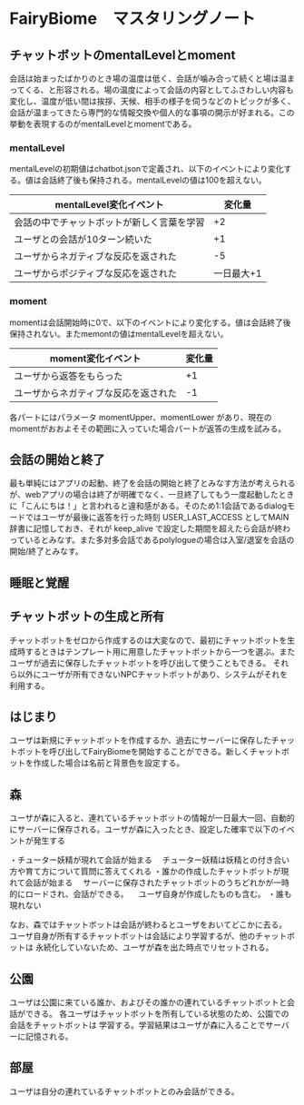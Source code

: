 # FairyBiome　マスタリングノート

## チャットボットのmentalLevelとmoment
会話は始まったばかりのとき場の温度は低く、会話が噛み合って続くと場は温まってくる、と形容される。場の温度によって会話の内容としてふさわしい内容も変化し、温度が低い間は挨拶、天候、相手の様子を伺うなどのトピックが多く、会話が温まってきたら専門的な情報交換や個人的な事項の開示が好まれる。この挙動を表現するのがmentalLevelとmomentである。

### mentalLevel

mentalLevelの初期値はchatbot.jsonで定義され、以下のイベントにより変化する。値は会話終了後も保持される。mentalLevelの値は100を超えない。

mentalLevel変化イベント                    | 変化量       
-------------------------------------------|-------------
会話の中でチャットボットが新しく言葉を学習 | +2
ユーザとの会話が10ターン続いた             | +1
ユーザからネガティブな反応を返された       | -5
ユーザからポジティブな反応を返された       | 一日最大+1


### moment

momentは会話開始時に0で、以下のイベントにより変化する。値は会話終了後保持されない。またmemontの値はmentalLevelを超えない。

moment変化イベント                         | 変化量       
-------------------------------------------|-------------
ユーザから返答をもらった                   | +1
ユーザからネガティブな反応を返された       | -1


各パートにはパラメータ momentUpper、momentLower があり、現在のmomentがおおよそその範囲に入っていた場合パートが返答の生成を試みる。


## 会話の開始と終了

最も単純にはアプリの起動、終了を会話の開始と終了とみなす方法が考えられるが、webアプリの場合は終了が明確でなく、一旦終了してもう一度起動したときに「こんにちは！」と言われると違和感がある。そのため1:1会話であるdialogモードではユーザが最後に返答を行った時刻 USER_LAST_ACCESS としてMAIN辞書に記憶しておき、それが keep_alive で設定した期間を超えたら会話が終わっているとみなす。また多対多会話であるpolylogueの場合は入室/退室を会話の開始/終了とみなす。


## 睡眠と覚醒


## チャットボットの生成と所有
チャットボットをゼロから作成するのは大変なので、最初にチャットボットを生成時するときはテンプレート用に用意したチャットボットから一つを選ぶ。またユーザが過去に保存したチャットボットを呼び出して使うこともできる。
それら以外にユーザが所有できないNPCチャットボットがあり、システムがそれを利用する。

## はじまり
ユーザは新規にチャットボットを作成するか、過去にサーバーに保存したチャットボットを呼び出してFairyBiomeを開始することができる。新しくチャットボットを作成した場合は名前と背景色を設定する。

## 森
ユーザが森に入ると、連れているチャットボットの情報が一日最大一回、自動的にサーバーに保存される。ユーザが森に入ったとき、設定した確率で以下のイベントが発生する

・チューター妖精が現れて会話が始まる
　チューター妖精は妖精との付き合い方や育て方について質問に答えてくれる
・誰かの作成したチャットボットが現れて会話が始まる
　サーバーに保存されたチャットボットのうちどれかが一時的にロードされ、会話ができる。
　ユーザ自身が作成したものも含む。
・誰も現れない
　

なお、森ではチャットボットは会話が終わるとユーザをおいてどこかに去る。
ユーザ自身が所有するチャットボットは会話により学習するが、他のチャットボットは
永続化していないため、ユーザが森を出た時点でリセットされる。

## 公園
ユーザは公園に来ている誰か、およびその誰かの連れているチャットボットと会話ができる。
各ユーザはチャットボットを所有している状態のため、公園での会話をチャットボットは
学習する。学習結果はユーザが森に入ることでサーバーに記憶される。

## 部屋
ユーザは自分の連れているチャットボットとのみ会話ができる。